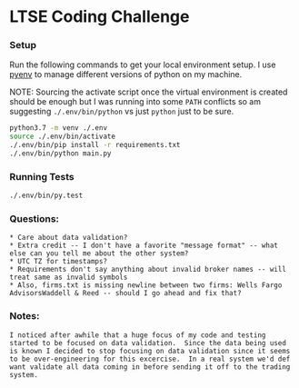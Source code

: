 # LTSE Coding Challenge

### Setup

Run the following commands to get your local environment setup.  I use [pyenv](https://github.com/pyenv/pyenv) to manage different versions of python on my machine.

NOTE: Sourcing the activate script once the virtual environment is created should be enough but I was running into some `PATH` conflicts so am suggesting `./.env/bin/python` vs just `python` just to be sure.

```bash
python3.7 -m venv ./.env
source ./.env/bin/activate
./.env/bin/pip install -r requirements.txt
./.env/bin/python main.py
```

### Running Tests

```bash
./.env/bin/py.test
```

### Questions:
    * Care about data validation?
    * Extra credit -- I don't have a favorite "message format" -- what else can you tell me about the other system?
    * UTC TZ for timestamps?
    * Requirements don't say anything about invalid broker names -- will treat same as invalid symbols
    * Also, firms.txt is missing newline between two firms: Wells Fargo AdvisorsWaddell & Reed -- should I go ahead and fix that?

### Notes:
    I noticed after awhile that a huge focus of my code and testing started to be focused on data validation.  Since the data being used is known I decided to stop focusing on data validation since it seems to be over-engineering for this excercise.  In a real system we'd def want validate all data coming in before sending it off to the trading system.